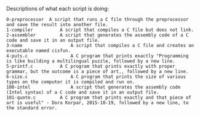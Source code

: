Descriptions of what each script is doing:

	0-preprocessor	A script that runs a C file through the preprocessor and save the result into another file.
	1-compiler			A script that compiles a C file but does not link.
	2-assembler			A script that generates the assembly code of a C code and save it in an output file.
	3-name					A script that compiles a C file and creates an executable named cisfun.
	4-puts.c				A C program that prints exactly "Programming is like building a multilingual puzzle, followed by a new line.
	5-printf.c			A C program that prints exactly with proper grammar, but the outcome is a piece of art,, followed by a new line.
	6-size.c				A C program that prints the size of various types on the computer it is compiled and run on.
	100-intel				A script that generates the assembly code (Intel syntax) of a C code and save it in an output file.
	101-quote.c			A C program that prints exactly and that piece of art is useful" - Dora Korpar, 2015-10-19, followed by a new line, to the standard error.
